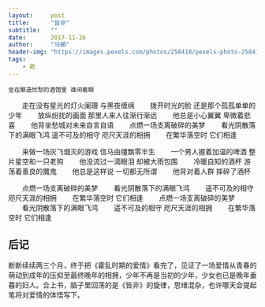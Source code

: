 ```yaml
---
layout:     post
title:      "皆非"
subtitle:   ""
date:       2017-11-26
author:     "马頔"
header-img: "https://images.pexels.com/photos/258418/pexels-photo-258418.jpeg?w=940&h=650&auto=compress&cs=tinysrgb"
tags:
    - 歌
---
```


    坐在酿造忧愁的酒馆里 谁闭着眼
　　走在没有星光的灯火阑珊 与黑夜缠绵
　　拨开时光的脸 还是那个孤孤单单的少年
　　放纵纷扰的画面 那里人来人往渐行渐远
　　他总是小心翼翼 卑微着悲喜
　　他背坐愁城对未来自言自语
　　点燃一场支离破碎的美梦
　　看光阴散落下的满眼飞鸿
    遥不可及的相守 咫尺天涯的相拥
　　在繁华落空时 它们相逢
  
　　来做一场灰飞烟灭的游戏 信马由缰飘零半生
　　一个男人握着加温的啤酒 整片星空和一只老狗
　　他没流过一滴眼泪 却被大雨包围
　　冷暖自知的酒杯 游荡着善良的魔鬼
　　他总是这样说 一切都无所谓
　　他背对着人群 摔碎了酒杯
  
　　点燃一场支离破碎的美梦
　　看光阴散落下的满眼飞鸿
　　遥不可及的相守 咫尺天涯的相拥
　　在繁华落空时 它们相逢
　　点燃一场支离破碎的美梦
　　看光阴散落下的满眼飞鸿
　　遥不可及的相守 咫尺天涯的相拥
　　在繁华落空时 它们相逢
  
  
  ## 后记
  断断续续两三个月，终于把《霍乱时期的爱情》看完了，见证了一场爱情从青春的萌动到成年的压抑至最终晚年的相拥，少年不再是当初的少年，少女也已是晚年垂暮的妇人。合上书，脑子里回荡的是《皆非》的旋律，思绪混杂，也许哪天会提起笔将对爱情的体悟写下。
  
